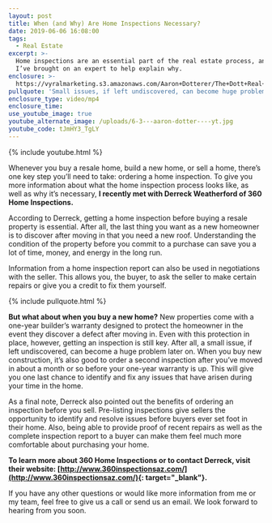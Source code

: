 ```yaml
---
layout: post
title: When (and Why) Are Home Inspections Necessary?
date: 2019-06-06 16:08:00
tags:
  - Real Estate
excerpt: >-
  Home inspections are an essential part of the real estate process, and today
  I’ve brought on an expert to help explain why.
enclosure: >-
  https://vyralmarketing.s3.amazonaws.com/Aaron+Dotterer/The+Dott+Real+Estate+Group-+When+(and+Why)+Are+Home+Inspections+Necessary_.mp4
pullquote: 'Small issues, if left undiscovered, can become huge problems later on.'
enclosure_type: video/mp4
enclosure_time:
use_youtube_image: true
youtube_alternate_image: /uploads/6-3---aaron-dotter----yt.jpg
youtube_code: tJmHY3_TgLY
---
```


{% include youtube.html %}

Whenever you buy a resale home, build a new home, or sell a home, there’s one key step you’ll need to take: ordering a home inspection. To give you more information about what the home inspection process looks like, as well as why it’s necessary, **I recently met with Derreck Weatherford of 360 Home Inspections.**&nbsp;

According to Derreck, getting a home inspection before buying a resale property is essential. After all, the last thing you want as a new homeowner is to discover after moving in that you need a new roof. Understanding the condition of the property before you commit to a purchase can save you a lot of time, money, and energy in the long run.&nbsp;

Information from a home inspection report can also be used in negotiations with the seller. This allows you, the buyer, to ask the seller to make certain repairs or give you a credit to fix them yourself.&nbsp;

{% include pullquote.html %}

**But what about when you buy a new home?** New properties come with a one-year builder’s warranty designed to protect the homeowner in the event they discover a defect after moving in. Even with this protection in place, however, getting an inspection is still key. After all, a small issue, if left undiscovered, can become a huge problem later on. When you buy new construction, it’s also good to order a second inspection after you’ve moved in about a month or so before your one-year warranty is up. This will give you one last chance to identify and fix any issues that have arisen during your time in the home.&nbsp;

As a final note, Derreck also pointed out the benefits of ordering an inspection before you sell. Pre-listing inspections give sellers the opportunity to identify and resolve issues before buyers ever set foot in their home. Also, being able to provide proof of recent repairs as well as the complete inspection report to a buyer can make them feel much more comfortable about purchasing your home.&nbsp;

**To learn more about 360 Home Inspections or to contact Derreck, visit their website: [http://www.360inspectionsaz.com/](http://www.360inspectionsaz.com/){: target="_blank"}.&nbsp;**

If you have any other questions or would like more information from me or my team, feel free to give us a call or send us an email. We look forward to hearing from you soon.